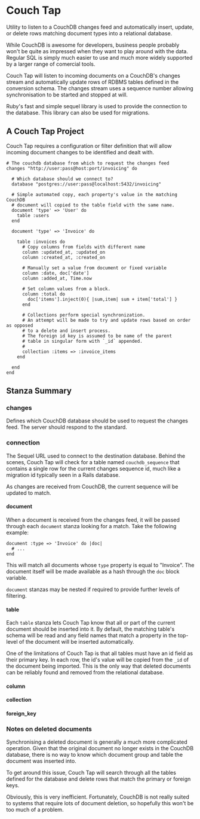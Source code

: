 
# Couch Tap

Utility to listen to a CouchDB changes feed and automatically insert, update,
or delete rows matching document types into a relational database.

While CouchDB is awesome for developers, business people probably won't be
quite as impressed when they want to play around with the data. Regular SQL
is simply much easier to use and much more widely supported by a larger
range of comercial tools.

Couch Tap will listen to incoming documents on a CouchDB's changes
stream and automatically update rows of RDBMS tables defined in the
conversion schema. The changes stream uses a sequence number allowing
synchronisation to be started and stopped at will.

Ruby's fast and simple sequel library is used to provide the connection to the
database. This library can also be used for migrations.


## A Couch Tap Project

Couch Tap requires a configuration or filter definition that will allow incoming
document changes to be identified and dealt with.


    # The couchdb database from which to request the changes feed
    changes "http://user:pass@host:port/invoicing" do

      # Which database should we connect to?
      database "postgres://user:pass@localhost:5432/invoicing"

      # Simple automated copy, each property's value in the matching CouchDB
      # document will copied to the table field with the same name.
      document 'type' => 'User' do
        table :users
      end

      document 'type' => 'Invoice' do

        table :invoices do
          # Copy columns from fields with different name
          column :updated_at, :updated_on
          column :created_at, :created_on

          # Manually set a value from document or fixed variable
          column :date, doc['date']
          column :added_at, Time.now

          # Set column values from a block.
          column :total do
            doc['items'].inject(0){ |sum,item| sum + item['total'] }
          end

          # Collections perform special synchronization.
          # An attempt will be made to try and update rows based on order as opposed
          # to a delete and insert process.
          # The foreign id key is assumed to be name of the parent
          # table in singular form with `_id` appended.
          # 
          collection :items => :invoice_items
        end

      end
    end

## Stanza Summary

### changes

Defines which CouchDB database should be used to request the changes feed. The server
should respond to the standard.


### connection

The Sequel URL used to connect to the destination database. Behind the scenes,
Couch Tap will check for a table named `couchdb_sequence` that contains a single
row for the current changes sequence id, much like a migration id typically
seen in a Rails database.

As changes are received from CouchDB, the current sequence will be updated to
match.

#### document

When a document is received from the changes feed, it will be passed through each
`document` stanza looking for a match. Take the following example:

    document :type => 'Invoice' do |doc|
      # ...
    end

This will match all documents whose `type` property is equal to "Invoice". The
document itself will be made available as a hash through the `doc` block variable.

`document` stanzas may be nested if required to provide further levels of
filtering.

#### table

Each `table` stanza lets Couch Tap know that all or part of the current document
should be inserted into it. By default, the matching table's schema will be read
and any field names that match a property in the top-level of the document will
be inserted automatically.

One of the limitations of Couch Tap is that all tables must have an id field as their
primary key. In each row, the id's value will be copied from the `_id` of the
document being imported. This is the only way that deleted documents can be
reliably found and removed from the relational database.

#### column

#### collection

#### foreign_key


### Notes on deleted documents

Synchronising a deleted document is generally a much more complicated operation.
Given that the original document no longer exists in the CouchDB database,
there is no way to know which document group and table the document was inserted
into.

To get around this issue, Couch Tap will search through all the tables defined
for the database and delete rows that match the primary or foreign keys.

Obviously, this is very inefficient. Fortunately, CouchDB is not really suited
to systems that require lots of document deletion, so hopefully this won't be
too much of a problem.



